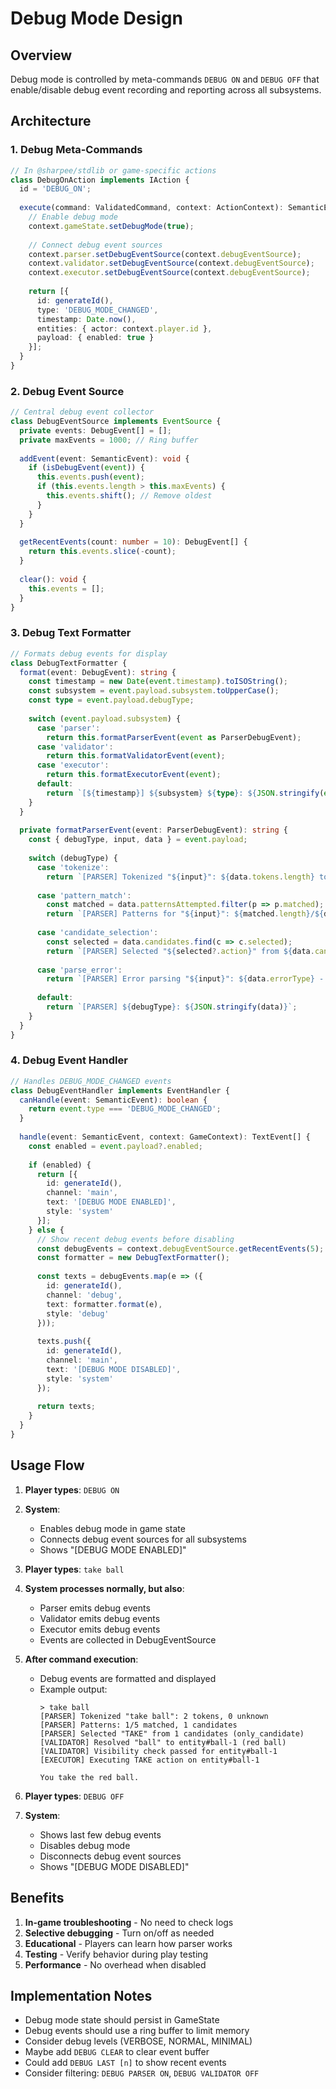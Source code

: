 # Debug Mode Design

## Overview

Debug mode is controlled by meta-commands `DEBUG ON` and `DEBUG OFF` that enable/disable debug event recording and reporting across all subsystems.

## Architecture

### 1. Debug Meta-Commands
```typescript
// In @sharpee/stdlib or game-specific actions
class DebugOnAction implements IAction {
  id = 'DEBUG_ON';
  
  execute(command: ValidatedCommand, context: ActionContext): SemanticEvent[] {
    // Enable debug mode
    context.gameState.setDebugMode(true);
    
    // Connect debug event sources
    context.parser.setDebugEventSource(context.debugEventSource);
    context.validator.setDebugEventSource(context.debugEventSource);
    context.executor.setDebugEventSource(context.debugEventSource);
    
    return [{
      id: generateId(),
      type: 'DEBUG_MODE_CHANGED',
      timestamp: Date.now(),
      entities: { actor: context.player.id },
      payload: { enabled: true }
    }];
  }
}
```

### 2. Debug Event Source
```typescript
// Central debug event collector
class DebugEventSource implements EventSource {
  private events: DebugEvent[] = [];
  private maxEvents = 1000; // Ring buffer
  
  addEvent(event: SemanticEvent): void {
    if (isDebugEvent(event)) {
      this.events.push(event);
      if (this.events.length > this.maxEvents) {
        this.events.shift(); // Remove oldest
      }
    }
  }
  
  getRecentEvents(count: number = 10): DebugEvent[] {
    return this.events.slice(-count);
  }
  
  clear(): void {
    this.events = [];
  }
}
```

### 3. Debug Text Formatter
```typescript
// Formats debug events for display
class DebugTextFormatter {
  format(event: DebugEvent): string {
    const timestamp = new Date(event.timestamp).toISOString();
    const subsystem = event.payload.subsystem.toUpperCase();
    const type = event.payload.debugType;
    
    switch (event.payload.subsystem) {
      case 'parser':
        return this.formatParserEvent(event as ParserDebugEvent);
      case 'validator':
        return this.formatValidatorEvent(event);
      case 'executor':
        return this.formatExecutorEvent(event);
      default:
        return `[${timestamp}] ${subsystem} ${type}: ${JSON.stringify(event.payload.data)}`;
    }
  }
  
  private formatParserEvent(event: ParserDebugEvent): string {
    const { debugType, input, data } = event.payload;
    
    switch (debugType) {
      case 'tokenize':
        return `[PARSER] Tokenized "${input}": ${data.tokens.length} tokens, ${data.unknownWords.length} unknown`;
        
      case 'pattern_match':
        const matched = data.patternsAttempted.filter(p => p.matched);
        return `[PARSER] Patterns for "${input}": ${matched.length}/${data.patternsAttempted.length} matched, ${data.totalCandidates} candidates`;
        
      case 'candidate_selection':
        const selected = data.candidates.find(c => c.selected);
        return `[PARSER] Selected "${selected?.action}" from ${data.candidates.length} candidates (${data.selectionReason})`;
        
      case 'parse_error':
        return `[PARSER] Error parsing "${input}": ${data.errorType} - ${data.errorDetails.message}`;
        
      default:
        return `[PARSER] ${debugType}: ${JSON.stringify(data)}`;
    }
  }
}
```

### 4. Debug Event Handler
```typescript
// Handles DEBUG_MODE_CHANGED events
class DebugEventHandler implements EventHandler {
  canHandle(event: SemanticEvent): boolean {
    return event.type === 'DEBUG_MODE_CHANGED';
  }
  
  handle(event: SemanticEvent, context: GameContext): TextEvent[] {
    const enabled = event.payload?.enabled;
    
    if (enabled) {
      return [{
        id: generateId(),
        channel: 'main',
        text: '[DEBUG MODE ENABLED]',
        style: 'system'
      }];
    } else {
      // Show recent debug events before disabling
      const debugEvents = context.debugEventSource.getRecentEvents(5);
      const formatter = new DebugTextFormatter();
      
      const texts = debugEvents.map(e => ({
        id: generateId(),
        channel: 'debug',
        text: formatter.format(e),
        style: 'debug'
      }));
      
      texts.push({
        id: generateId(),
        channel: 'main',
        text: '[DEBUG MODE DISABLED]',
        style: 'system'
      });
      
      return texts;
    }
  }
}
```

## Usage Flow

1. **Player types**: `DEBUG ON`
2. **System**:
   - Enables debug mode in game state
   - Connects debug event sources for all subsystems
   - Shows "[DEBUG MODE ENABLED]"

3. **Player types**: `take ball`
4. **System processes normally, but also**:
   - Parser emits debug events
   - Validator emits debug events
   - Executor emits debug events
   - Events are collected in DebugEventSource

5. **After command execution**:
   - Debug events are formatted and displayed
   - Example output:
     ```
     > take ball
     [PARSER] Tokenized "take ball": 2 tokens, 0 unknown
     [PARSER] Patterns: 1/5 matched, 1 candidates
     [PARSER] Selected "TAKE" from 1 candidates (only_candidate)
     [VALIDATOR] Resolved "ball" to entity#ball-1 (red ball)
     [VALIDATOR] Visibility check passed for entity#ball-1
     [EXECUTOR] Executing TAKE action on entity#ball-1
     
     You take the red ball.
     ```

6. **Player types**: `DEBUG OFF`
7. **System**:
   - Shows last few debug events
   - Disables debug mode
   - Disconnects debug event sources
   - Shows "[DEBUG MODE DISABLED]"

## Benefits

1. **In-game troubleshooting** - No need to check logs
2. **Selective debugging** - Turn on/off as needed
3. **Educational** - Players can learn how parser works
4. **Testing** - Verify behavior during play testing
5. **Performance** - No overhead when disabled

## Implementation Notes

- Debug mode state should persist in GameState
- Debug events should use a ring buffer to limit memory
- Consider debug levels (VERBOSE, NORMAL, MINIMAL)
- Maybe add `DEBUG CLEAR` to clear event buffer
- Could add `DEBUG LAST [n]` to show recent events
- Consider filtering: `DEBUG PARSER ON`, `DEBUG VALIDATOR OFF`
